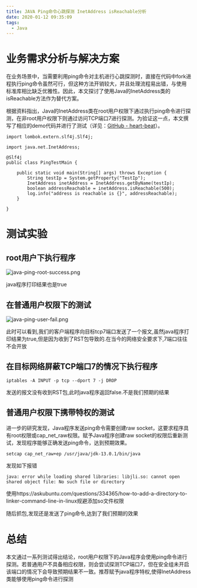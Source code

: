 ```yaml
---
title: JAVA Ping命令心跳探测 InetAddress isReachable分析
date: 2020-01-12 09:35:09
tags:
  - Java
---
```


# 业务需求分析与解决方案

在业务场景中，当需要利用ping命令对主机进行心跳探测时，直接在代码中fork进程执行ping命令虽然可行，但这种方法开销较大，并且处理流程易出错，与使用标准库相比缺乏优雅性。因此，本文探讨了使用Java的InetAddress类的isReachable方法作为替代方案。

根据资料指出，Java的InetAddress类在root用户权限下通过执行ping命令进行探测，在非root用户权限下则通过访问TCP端口7进行探测。为验证这一点，本文撰写了相应的demo代码并进行了测试（详见：[GitHub - heart-beat](https://github.com/shoothzj/heart-beat)）。

```
import lombok.extern.slf4j.Slf4j;

import java.net.InetAddress;

@Slf4j
public class PingTestMain {

    public static void main(String[] args) throws Exception {
        String testIp = System.getProperty("TestIp");
        InetAddress inetAddress = InetAddress.getByName(testIp);
        boolean addressReachable = inetAddress.isReachable(500);
        log.info("address is reachable is {}", addressReachable);
    }

}
```
# 测试实验

## root用户下执行程序

![java-ping-root-success.png](java-ping-root-success.png)

java程序打印结果也是true

## 在普通用户权限下的测试

![java-ping-user-fail.png](java-ping-user-fail.png)

此时可以看到,我们的客户端程序向目标tcp7端口发送了一个报文,虽然java程序打印结果为true,但是因为收到了RST包导致的.在当今的网络安全要求下,7端口往往不会开放

## 在目标网络屏蔽TCP端口7的情况下执行程序

```
iptables -A INPUT -p tcp --dport 7 -j DROP
```

发送的报文没有收到RST包,此时java程序返回false.不是我们预期的结果

## 普通用户权限下携带特权的测试

进一步的研究发现，Java程序发送ping命令需要创建raw socket，这要求程序具有root权限或cap_net_raw权限。赋予Java程序创建raw socket的权限后重新测试，发现程序能够正确发送ping命令，达到预期效果。

```
setcap cap_net_raw+ep /usr/java/jdk-13.0.1/bin/java

```
发现如下报错
```
java: error while loading shared libraries: libjli.so: cannot open shared object file: No such file or directory
```
使用https://askubuntu.com/questions/334365/how-to-add-a-directory-to-linker-command-line-in-linux规避添加so文件权限

随后抓包,发现还是发送了ping命令,达到了我们预期的效果

# 总结

本文通过一系列测试得出结论，root用户权限下的Java程序会使用ping命令进行探测。若普通用户不具备相应权限，则会尝试探测TCP端口7，但在安全组未开启该端口的情况下会导致预期结果不一致。推荐赋予java程序特权,使得InetAddress类能够使用ping命令进行探测
